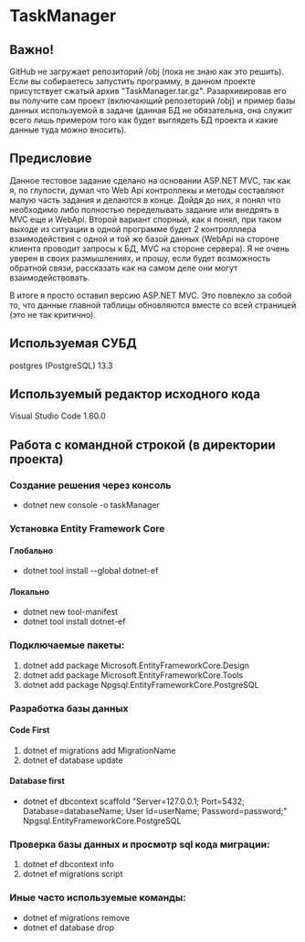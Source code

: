 # TaskManager

## Важно!
GitHub не загружает репозиторий /obj (пока не знаю как это решить). Если вы собираетесь запустить программу, в данном проекте присутствует сжатый архив "TaskManager.tar.gz". Разархивировав его вы получите сам проект (включающий репозеторий /obj) и пример базы данных используемой в задаче (данная БД не обязательна, она служит всего лишь примером того как будет выглядеть БД проекта и какие данные туда можно вносить).

## Предисловие
Данное тестовое задание сделано на основании ASP.NET MVC, так как я, по глупости, думал что Web Api контроллекы и методы составляют малую часть задания и делаются в конце. Дойдя до них, я понял что необходимо либо полностью переделывать задание или внедрять в MVC еще и WebApi. Второй вариант спорный, как я понял, при таком выходе из ситуации в одной программе будет 2 контролллера взаимодействия с одной и той же базой данных (WebApi на стороне клиента проводит запросы к БД, MVC на стороне сервера). Я не очень уверен в своих размышлениях, и прошу, если будет возможность обратной связи, рассказать как на самом деле они могут взаимодействовать.  

В итоге я просто оставил версию ASP.NET MVC. Это повлекло за собой то, что данные главной таблицы обновляются вместе со всей страницей (это не так критично).  

## Используемая СУБД
postgres (PostgreSQL) 13.3

## Используемый редактор исходного кода
Visual Studio Code 1.60.0

## Работа с командной строкой (в директории проекта)

### Создание решения через консоль
- dotnet new console -o taskManager 

### Установка Entity Framework Core
#### Глобально
- dotnet tool install --global dotnet-ef
#### Локально
- dotnet new tool-manifest
- dotnet tool install dotnet-ef
    
### Подключаемые пакеты:
1) dotnet add package Microsoft.EntityFrameworkCore.Design
2) dotnet add package Microsoft.EntityFrameworkCore.Tools
3) dotnet add package Npgsql.EntityFrameworkCore.PostgreSQL

### Разработка базы данных
#### Code First
1) dotnet ef migrations add MigrationName
2) dotnet ef database update
#### Database first
- dotnet ef dbcontext scaffold "Server=127.0.0.1; Port=5432; Database=databaseName; User Id=userName; Password=password;" Npgsql.EntityFrameworkCore.PostgreSQL

### Проверка базы данных и просмотр sql кода миграции:
1) dotnet ef dbcontext info
2) dotnet ef migrations script

### Иные часто используемые команды:
- dotnet ef migrations remove
- dotnet ef database drop
